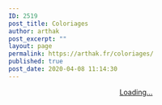 ```yaml
---
ID: 2519
post_title: Coloriages
author: arthak
post_excerpt: ""
layout: page
permalink: https://arthak.fr/coloriages/
published: true
post_date: 2020-04-08 11:14:30
---
```

<!-- wp:html -->
<center><script src="https://gumroad.com/js/gumroad-embed.js"></script>
<div class="gumroad-product-embed" data-gumroad-product-id="YnFpg"><a href="https://gumroad.com/l/YnFpg">Loading...</a></div></center>
<!-- /wp:html -->

<!-- wp:paragraph -->
<p></p>
<!-- /wp:paragraph -->